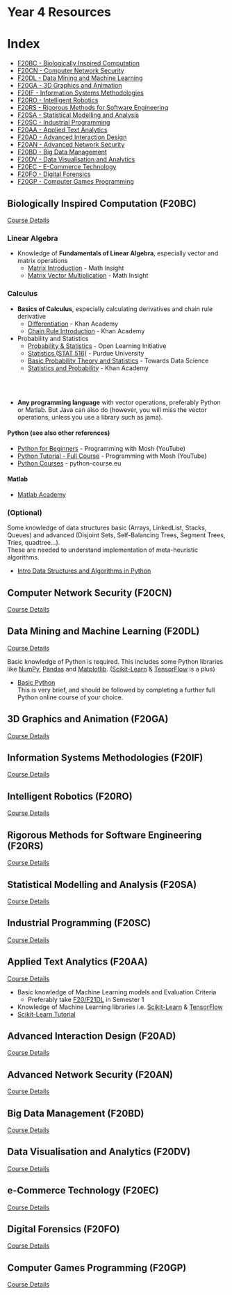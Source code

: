 # Year 4 Resources

# Index
<!-- no toc -->
- [F20BC - Biologically Inspired Computation](#biologically-inspired-computation-f20bc)
- [F20CN - Computer Network Security](#computer-network-security-f20cn)
- [F20DL - Data Mining and Machine Learning](#data-mining-and-machine-learning-f20dl)
- [F20GA - 3D Graphics and Animation](#3d-graphics-and-animation-f20ga)
- [F20IF - Information Systems Methodologies](#information-systems-methodologies-f20if)
- [F20RO - Intelligent Robotics](#intelligent-robotics-f20ro)
- [F20RS - Rigorous Methods for Software Engineering](#rigorous-methods-for-software-engineering-f20rs)
- [F20SA - Statistical Modelling and Analysis](#statistical-modelling-and-analysis-f20sa)
- [F20SC - Industrial Programming](#industrial-programming-f20sc)
- [F20AA - Applied Text Analytics](#applied-text-analytics-f20aa)
- [F20AD - Advanced Interaction Design](#advanced-interaction-design-f20ad)
- [F20AN - Advanced Network Security](#advanced-network-security-f20an)
- [F20BD - Big Data Management](#big-data-management-f20bd)
- [F20DV - Data Visualisation and Analytics](#data-visualisation-and-analytics-f20dv)
- [F20EC - E-Commerce Technology](#e-commerce-technology-f20ec)
- [F20FO - Digital Forensics](#digital-forensics-f20fo)
- [F20GP - Computer Games Programming](#computer-games-programming-f20gp)

## Biologically Inspired Computation (F20BC)

[Course Details](https://www.hw.ac.uk/documents/pams/202122/F20BC_202122.pdf)

### Linear Algebra
- Knowledge of **Fundamentals of Linear Algebra**, especially vector and matrix operations
  - [Matrix Introduction](https://mathinsight.org/matrix_introduction) - Math Insight
  - [Matrix Vector Multiplication](https://mathinsight.org/matrix_vector_multiplication) - Math Insight

### Calculus
- **Basics of Calculus**, especially calculating derivatives and chain rule derivative
  - [Differentiation](https://www.khanacademy.org/math/ap-calculus-ab/ab-differentiation-2-new) - Khan Academy
  - [Chain Rule Introduction](https://www.khanacademy.org/math/ap-calculus-ab/ab-differentiation-2-new/ab-3-1a/v/chain-rule-introduction) - Khan Academy
- Probability and Statistics
  - [Probability & Statistics](https://oli.cmu.edu/courses/probability-statistics-open-free/) - Open Learning Initiative
  - [Statistics (STAT 516)](https://www.stat.purdue.edu/~mlevins/courses/STAT%20516/notes.html) - Purdue University
  - [Basic Probability Theory and Statistics](https://towardsdatascience.com/basic-probability-theory-and-statistics-3105ab637213) - Towards Data Science
  - [Statistics and Probability](https://www.khanacademy.org/math/statistics-probability) - Khan Academy
<br>
<br>

- **Any programming language** with vector operations, preferably Python or Matlab. But Java can also do (however, you will miss the vector operations, unless you use a library such as jama).
#### Python (see also other references)
  - [Python for Beginners](https://youtu.be/kqtD5dpn9C8) - Programming with Mosh (YouTube)
  - [Python Tutorial - Full Course](https://youtu.be/_uQrJ0TkZlc) - Programming with Mosh (YouTube)
  - [Python Courses](https://python-course.eu/) - python-course.eu

#### Matlab
  - [Matlab Academy](https://matlabacademy.mathworks.com/)

### (**Optional**)
Some knowledge of data structures basic (Arrays, LinkedList, Stacks, Queues) and advanced (Disjoint Sets, Self-Balancing Trees, Segment Trees, Tries, quadtree...).<br>
These are needed to understand implementation of meta-heuristic algorithms.

- [Intro Data Structures and Algorithms in Python](https://www.udacity.com/course/data-structures-and-algorithms-in-python--ud513)


## Computer Network Security (F20CN)
[Course Details](https://www.hw.ac.uk/documents/pams/202122/F20CN_202122.pdf)

## Data Mining and Machine Learning (F20DL)
[Course Details](https://www.hw.ac.uk/documents/pams/202122/F20DL_202122.pdf)

Basic knowledge of Python is required. This includes some Python libraries like [NumPy](https://numpy.org/), [Pandas](https://pandas.pydata.org/) and [Matplotlib](https://matplotlib.org/). ([Scikit-Learn](https://scikit-learn.org/) & [TensorFlow](https://www.tensorflow.org/) is a plus)

- [Basic Python](https://cognitiveclass.ai/courses/python-for-data-science)<br>
This is very brief, and should be followed by completing a further full Python online course of your choice.

<!-- - Basic Knowledge of Python including Python libraries like
  - NumP
  - Pandas
  - Matplotlib
  - Scikit-Learn & TensorFlow is a plus -->

## 3D Graphics and Animation (F20GA)
[Course Details](https://www.hw.ac.uk/documents/pams/202122/F20GA_202122.pdf)

## Information Systems Methodologies (F20IF)
[Course Details](https://www.hw.ac.uk/documents/pams/202122/F20IF_202122.pdf)

## Intelligent Robotics (F20RO)
[Course Details](https://www.hw.ac.uk/documents/pams/202122/F20RO_202122.pdf)

## Rigorous Methods for Software Engineering (F20RS)
[Course Details](https://www.hw.ac.uk/documents/pams/202122/F20RS_202122.pdf)

## Statistical Modelling and Analysis (F20SA)
[Course Details](https://www.hw.ac.uk/documents/pams/202122/F20SA_202122.pdf)

## Industrial Programming (F20SC)
[Course Details](https://www.hw.ac.uk/documents/pams/202122/F20SC_202122.pdf)

## Applied Text Analytics (F20AA)
[Course Details](https://www.hw.ac.uk/documents/pams/202122/F20AA_202122.pdf)

- Basic knowledge of Machine Learning models and Evaluation Criteria
  - Preferably take [F20/F21DL](#data-mining-and-machine-learning-f20dl) in Semester 1
- Knowledge of Machine Learning libraries i.e. [Scikit-Learn](https://scikit-learn.org/) & [TensorFlow](https://www.tensorflow.org/)
- [Scikit-Learn Tutorial](https://scikit-learn.org/stable/tutorial/basic/tutorial.html)

## Advanced Interaction Design (F20AD)
[Course Details](https://www.hw.ac.uk/documents/pams/202122/F2_202122.pdf)

## Advanced Network Security (F20AN)
[Course Details](https://www.hw.ac.uk/documents/pams/202122/F20AN_202122.pdf)

## Big Data Management (F20BD)
[Course Details](https://www.hw.ac.uk/documents/pams/202122/F20BD_202122.pdf)

## Data Visualisation and Analytics (F20DV)
[Course Details](https://www.hw.ac.uk/documents/pams/202122/F20DV_202122.pdf)

## e-Commerce Technology (F20EC)
[Course Details](https://www.hw.ac.uk/documents/pams/202122/F20EC_202122.pdf)

## Digital Forensics (F20FO)
[Course Details](https://www.hw.ac.uk/documents/pams/202122/F20FO_202122.pdf)

## Computer Games Programming (F20GP)
[Course Details](https://www.hw.ac.uk/documents/pams/202122/F20GP_202122.pdf)
